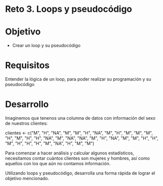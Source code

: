 # Reto 3. Loops y pseudocódigo

# Objetivo 

- Crear un loop y su pseudocódigo

# Requisitos

Entender la lógica de un loop, para poder realizar su programación y su pseudocódigo 

# Desarrollo

Imaginemos que tenenos una columna de datos con información del sexo de nuestros clientes:

clientes <- c("M", "H", "NA", "M", "M", "H", "NA", "M", "H",
              "M", "M", "M", "H", "M", "H", "H", "NA", "M",
              "NA", "NA", "M", "H", "NA", "M", "M", "H", "H",
              "M", "H", "H", "H", "M", "NA", "H", "M", "M")

Para comenzar a hacer análisis y calcular algunos estadísticos, necesitamos contar 
cuántos clientes son mujeres y hombres, así como aquellos con los que aún no 
contamos información.

Utilizando loops y pseudocódigo, desarrolla una forma rápida de lograr el objetivo
mencionado.

